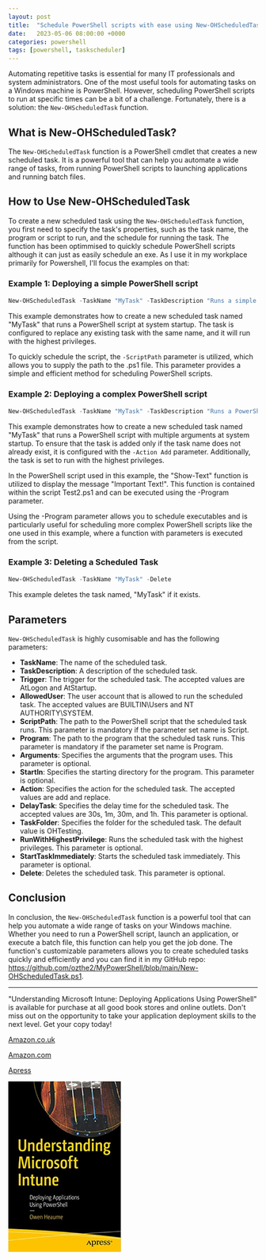 ```yaml
---
layout: post
title:  "Schedule PowerShell scripts with ease using New-OHScheduledTask function"
date:   2023-05-06 08:00:00 +0000
categories: powershell
tags: [powershell, taskscheduler]
---
```


Automating repetitive tasks is essential for many IT professionals and system administrators. One of the most useful tools for automating tasks on a Windows machine is PowerShell. However, scheduling PowerShell scripts to run at specific times can be a bit of a challenge. Fortunately, there is a solution: the `New-OHScheduledTask` function.

## What is New-OHScheduledTask?

The `New-OHScheduledTask` function is a PowerShell cmdlet that creates a new scheduled task. It is a powerful tool that can help you automate a wide range of tasks, from running PowerShell scripts to launching applications and running batch files.

## How to Use New-OHScheduledTask

To create a new scheduled task using the `New-OHScheduledTask` function, you first need to specify the task's properties, such as the task name, the program or script to run, and the schedule for running the task. The  function has been optimmised to quickly schedule PowerShell scripts although it can just as easily schedule an exe. As I use it in my workplace primarily for Powershell, I'll focus the examples on that:

### Example 1: Deploying a simple PowerShell script

```powershell
New-OHScheduledTask -TaskName "MyTask" -TaskDescription "Runs a simple PowerShell script." -Trigger AtStartup -AllowedUser 'NT AUTHORITY\SYSTEM' -ScriptPath "c:\ohtemp\test2.ps1" -Action replace -RunWithHighestPrivilege

```
This example demonstrates how to create a new scheduled task named "MyTask" that runs a PowerShell script at system startup. The task is configured to replace any existing task with the same name, and it will run with the highest privileges.

To quickly schedule the script, the `-ScriptPath` parameter is utilized, which allows you to supply the path to the .ps1 file. This parameter provides a simple and efficient method for scheduling PowerShell scripts.

### Example 2: Deploying a complex PowerShell script
```powershell
New-OHScheduledTask -TaskName "MyTask" -TaskDescription "Runs a PowerShell script with lots of arguments." -Trigger AtStartup -AllowedUser 'NT AUTHORITY\SYSTEM' -Program "C:\Windows\System32\WindowsPowerShell\v1.0\PowerShell.exe" -Arguments '-noprofile -executionpolicy bypass -command "& { . c:\ohtemp\test2.ps1; Show-Text -textToDisplay "Important Text!" }' -Action Add -RunWithHighestPrivilege
```
This example demonstrates how to create a new scheduled task named "MyTask" that runs a PowerShell script with multiple arguments at system startup. To ensure that the task is added only if the task name does not already exist, it is configured with the `-Action Add` parameter. Additionally, the task is set to run with the highest privileges.

In the PowerShell script used in this example, the "Show-Text" function is utilized to display the message "Important Text!". This function is contained within the script Test2.ps1 and can be executed using the -Program parameter.

Using the -Program parameter allows you to schedule executables and is particularly useful for scheduling more complex PowerShell scripts like the one used in this example, where a function with parameters is executed from the script.

### Example 3: Deleting a Scheduled Task
```powershell
New-OHScheduledTask -TaskName "MyTask" -Delete
```
This example deletes the task named, "MyTask" if it exists.

## Parameters

`New-OHScheduledTask` is highly cusomisable and has the following parameters:

- **TaskName**: The name of the scheduled task.
- **TaskDescription**: A description of the scheduled task.
- **Trigger**: The trigger for the scheduled task. The accepted values are AtLogon and AtStartup.
- **AllowedUser**: The user account that is allowed to run the scheduled task. The accepted values are BUILTIN\Users and NT AUTHORITY\SYSTEM.
- **ScriptPath**: The path to the PowerShell script that the scheduled task runs. This parameter is mandatory if the parameter set name is Script.
- **Program**: The path to the program that the scheduled task runs. This parameter is mandatory if the parameter set name is Program.
- **Arguments**: Specifies the arguments that the program uses. This parameter is optional.
- **StartIn**: Specifies the starting directory for the program. This parameter is optional.
- **Action**: Specifies the action for the scheduled task. The accepted values are add and replace.
- **DelayTask**: Specifies the delay time for the scheduled task. The accepted values are 30s, 1m, 30m, and 1h. This parameter is optional.
- **TaskFolder**: Specifies the folder for the scheduled task. The default value is OHTesting.
- **RunWithHighestPrivilege**: Runs the scheduled task with the highest privileges. This parameter is optional.
- **StartTaskImmediately**: Starts the scheduled task immediately. This parameter is optional.
- **Delete**: Deletes the scheduled task. This parameter is optional.

## Conclusion

In conclusion, the `New-OHScheduledTask` function is a powerful tool that can help you automate a wide range of tasks on your Windows machine. Whether you need to run a PowerShell script, launch an application, or execute a batch file, this function can help you get the job done. The function's customizable parameters allows you to create scheduled tasks quickly and efficiently and you can find it in my GitHub repo: https://github.com/ozthe2/MyPowerShell/blob/main/New-OHScheduledTask.ps1.


---


"Understanding Microsoft Intune: Deploying Applications Using PowerShell" is available for purchase at all good book stores and online outlets. Don't miss out on the opportunity to take your application deployment skills to the next level. Get your copy today!

[Amazon.co.uk](https://www.amazon.co.uk/Understanding-Microsoft-Intune-Applications-PowerShell/dp/1484288491/ref=asc_df_1484288491/?tag=googshopuk-21&linkCode=df0&hvadid=606535180727&hvpos=&hvnetw=g&hvrand=12156935864725452536&hvpone=&hvptwo=&hvqmt=&hvdev=c&hvdvcmdl=&hvlocint=&hvlocphy=9045778&hvtargid=pla-1897625803371&psc=1&th=1&psc=1)

[Amazon.com](https://www.amazon.com/Understanding-Microsoft-Intune-Applications-PowerShell/dp/1484288491/ref=sr_1_1?crid=2K98Q1E7TIKLJ&keywords=understanding+intune&qid=1682103272&sprefix=understanding+intune%2Caps%2C157&sr=8-1)

[Apress](https://link.springer.com/book/10.1007/978-1-4842-8850-4?source=shoppingads&locale=en-gb&gclid=CjwKCAjw6IiiBhAOEiwALNqncSKm2i93L3ZU_g23RICE6TxylXFk6HPq6YS6HLgsqr_vtCFbzQJMORoCFXUQAvD_BwE)


![](/assets/images/Apress_Intune.png)
